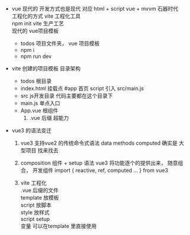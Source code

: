 - vue 现代的
    开发方式也是现代 对应  html + script vue + mvvm  石器时代  
    工程化的方式  vite 工程化工具   
    npm init vite 生产工艺  
    现代的 vue项目模板   
    - todos  项目文件夹，  vue 项目模板   
    - npm i  
    - npm run dev 

- vite 创建的项目模板 目录架构
    - todos 根目录
    - index.html  挂载点  #app 首页 
        script 引入  src/main.js  
    - src js开发目录  代码主要都在这个目录下
    - main.js 单点入口 
    - App.vue 根组件 
        1. .vue 后缀 超能力 

- vue3 的语法变迁
    1. vue3 支持vue2 的传统命令式语法
        data   methods  computed   确实是 大型项目  找来找去 

    2. composition 组件 + setup 语法
        vue3 将功能逐个的提供出来， 随意组合， 开发组件 
        import { reactive, ref, computed ... } from  vue3 

    3. vite 工程化   
        .vue 后缀的文件   
        template   放模板  
        script     放脚本  
        style      放样式   
        script  setup    
        变量 可以在template 里直接使用   